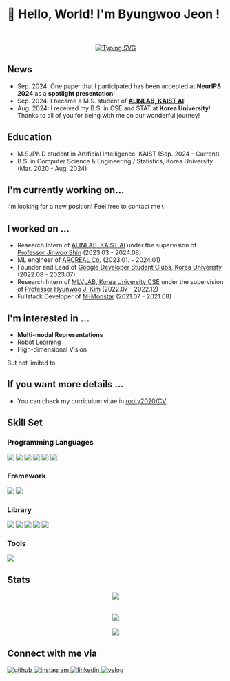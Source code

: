 # 👋 Hello, World! I'm Byungwoo Jeon !
<div align="center">
<br><br>
<a href="https://git.io/typing-svg"><img src="https://readme-typing-svg.demolab.com?font=Lobster&size=33&pause=1000&center=true&vCenter=true&random=false&width=435&lines=Hello%2C+I'm+Byungwoo+Jeon;Research+on+machine+learning" alt="Typing SVG" /></a>
<br>
<div align="left">


## News
- Sep. 2024: One paper that I participated has been accepted at **NeurIPS 2024** as a **spotlight presentation**!
- Sep. 2024: I became a M.S. student of [**ALINLAB, KAIST AI**](https://alinlab.kaist.ac.kr/index.html)!
- Aug. 2024: I received my B.S. in CSE and STAT at **Korea University**! Thanks to all of you for being with me on our wonderful journey!

## Education
- M.S./Ph.D student in Artificial Intelligence, KAIST (Sep. 2024 - Current)
- B.S. in Computer Science & Engineering / Statistics, Korea University (Mar. 2020 - Aug. 2024)

## I'm currently working on...
I'm looking for a new position! Feel free to contact me 📞

## I worked on ...
- Research Intern of [ALINLAB, KAIST AI](https://alinlab.kaist.ac.kr/index.html) under the supervision of [Professor Jinwoo Shin](https://alinlab.kaist.ac.kr/shin.html) (2023.03 - 2024.08)
- ML engineer of [ARCREAL Co.](https://arcreal.com/) (2023.01. - 2024.01)
- Founder and Lead of [Google Developer Student Clubs, Korea Univeristy](https://developers.google.com/community/gdsc) (2022.08 - 2023.07)
- Research Intern of [MLVLAB, Korea University CSE](https://www.hyunwoojkim.com/) under the supervision of [Professor Hyunwoo J. Kim](https://www.hyunwoojkim.com/people) (2022.07 - 2022.12)
- Fullstack Developer of [M-Monstar](https://www.mmonstar.co.kr/) (2021.07 - 2021.08)
  
## I'm interested in ... 
- **Multi-modal Representations**
- Robot Learning
- High-dimensional Vision

But not limited to.

## If you want more details ... 
- You can check my curriculum vitae in [rooty2020/CV](https://rootyjeon.github.io/assets/CV_ByungwooJeon.pdf)
 
## Skill Set  

### Programming Languages  
<img src="https://img.shields.io/badge/Python-3776AB?style=rounded-lg&logo=Python&logoColor=yellow"/> <img src="https://img.shields.io/badge/C-A8B9CC?style=rounded-lg&logo=C&logoColor=orange"/> <img src="https://img.shields.io/badge/C++-00599C?style=rounded-lg&logo=cplusplus&logoColor=white"> <img src="https://img.shields.io/badge/Javascript-F7DF1E?style=rounded-lg&logo=Javascript&logoColor=black"/> <img src="https://img.shields.io/badge/PHP-777BB4?style=rounded-lg&logo=PHP&logoColor=white"/> <img src="https://img.shields.io/badge/R-276DC3?style=rounded-lg&logo=R&logoColor=black">
### Framework
<img src="https://img.shields.io/badge/Laravel-FF2D20?style=rounded-lg&logo=laravel&logoColor=white"/> <img src="https://img.shields.io/badge/Spring-6DB33F?style=rounded-lg&logo=Spring&logoColor=white"/>
### Library
<img src="https://img.shields.io/badge/Pytorch-EE4C2C?style=rounded-lg&logo=Pytorch&logoColor=white"/> <img src="https://img.shields.io/badge/Tensorflow-FF6F00?style=rounded-lg&logo=Tensorflow&logoColor=white"/> <img src="https://img.shields.io/badge/scikit--learn-F7931E?style=rounded-lg&logo=scikit-learn&logoColor=blue"/> <img src="https://img.shields.io/badge/jQuery-0769AD?style=rounded-lg&logo=jQuery&logoColor=black"/> <img src="https://img.shields.io/badge/Bootstrap-7952B3?style=rounded-lg&logo=Bootstrap&logoColor=white"/>
### Tools
<img src="https://img.shields.io/badge/Linux-FCC624?style=rounded-lg&logo=Linux&logoColor=black"/>

## Stats  
<div align="center"><img src="https://github-readme-stats.vercel.app/api?username=rootyJeon&show_icons=true&count_private=true&hide_border=true" align="center" /></div>  


<br/>  

  

<br/>  

<div align='center'> <img src="http://mazassumnida.wtf/api/v2/generate_badge?boj=rooty2020"></div>

<br/>  

<div align="center"> <img src="https://komarev.com/ghpvc/?username=rootyJeon&&style=rounded-lg" align="center" />
</div>

## Connect with me via
<div align="left">
<a href="https://github.com/rootyJeon" target="_blank">
<img src=https://img.shields.io/badge/github-%2324292e.svg?&style=for-the-badge&logo=github&logoColor=white alt=github style="margin-bottom: 5px;" />
</a>
<a href="https://instagram.com/im._.bw_" target="_blank">
<img src=https://img.shields.io/badge/instagram-%23000000.svg?&style=for-the-badge&logo=instagram&logoColor=white alt=instagram style="margin-bottom: 5px;" />
</a>
<a href="https://www.linkedin.com/in/byungwoo-jeon-53224420a/">
<img src=https://img.shields.io/badge/LinkedIn-0A66C2?&style=for-the-badge&logo=LinkedIn&logoColor=white alt=linkedin style="margin-bottom: 5px;" />
</a>
<a href="https://velog.io/@rooty1362" target="_blank">
<img src=https://img.shields.io/badge/velog-%2300B388.svg?&style=for-the-badge&logo=micro.blog&logoColor=white alt=velog style="margin-bottom: 5px;" />
</a>
</div>

<br />
